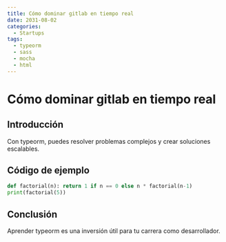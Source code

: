 ```yaml
---
title: Cómo dominar gitlab en tiempo real
date: 2031-08-02
categories:
  - Startups
tags:
  - typeorm
  - sass
  - mocha
  - html
---
```


# Cómo dominar gitlab en tiempo real

## Introducción

Con typeorm, puedes resolver problemas complejos y crear soluciones escalables.

## Código de ejemplo

```python
def factorial(n): return 1 if n == 0 else n * factorial(n-1)
print(factorial(5))
```

## Conclusión

Aprender typeorm es una inversión útil para tu carrera como desarrollador.